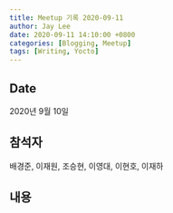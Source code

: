 ```yaml
---
title: Meetup 기록 2020-09-11
author: Jay Lee
date: 2020-09-11 14:10:00 +0800
categories: [Blogging, Meetup]
tags: [Writing, Yocto]
---
```


## Date
2020년 9월 10일

## 참석자
배경준, 이재원, 조승현, 이영대, 이현호, 이재하

## 내용



